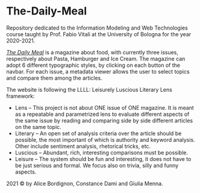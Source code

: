 # The-Daily-Meal

Repository dedicated to the Information Modeling and Web Technologies course taught by Prof. Fabio Vitali at the University of Bologna for the year 2020-2021.

*[The Daily Meal](#https://the-daily-meal.github.io/)* is a magazine about food, with currently three issues, respectively about Pasta, Hamburger and Ice Cream. The magazine can adopt 6 different typographic styles, by clicking on each button of the navbar. For each issue, a metadata viewer allows the user to select topics and compare them among the articles. 

The website is following the LLLL: Leisurely Luscious Literary Lens framework: 

* Lens – This project is not about ONE issue of ONE magazine. It is meant
as a repeatable and parametrized lens to evaluate different aspects of 
the same issue by reading and comparing side by side different articles
on the same topic. 
* Literary – An open set of analysis criteria over the article should be 
possible, the most important of which is authority and keyword 
analysis. Other include sentiment analysis, rhetorical tricks, etc. 
* Luscious – Abundant, rich, interesting comparisons must be possible.
* Leisure – The system should be fun and interesting, it does not have to 
be just serious and formal. We focus also on trivia, silly
and funny aspects.

2021 © by Alice Bordignon, Constance Dami and Giulia Menna. 
